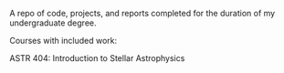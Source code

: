 A repo of code, projects, and reports completed for the duration of my undergraduate degree.

Courses with included work:

ASTR 404: Introduction to Stellar Astrophysics

